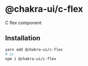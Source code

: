 # @chakra-ui/c-flex

C flex component

## Installation

```sh
yarn add @chakra-ui/c-flex
# or
npm i @chakra-ui/c-flex
```